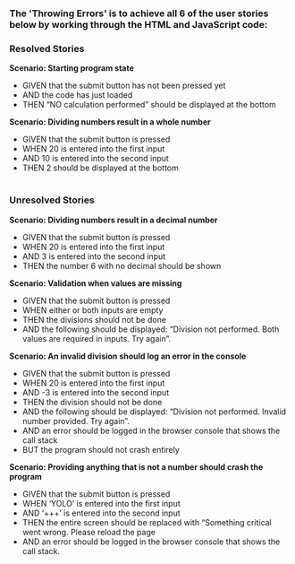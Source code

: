 ### The 'Throwing Errors' is to achieve all 6 of the user stories below by working through the HTML and JavaScript code:

### Resolved Stories
**Scenario: Starting program state**
- GIVEN that the submit button has not been pressed yet
- AND the code has just loaded
- THEN “NO calculation performed” should be displayed at the bottom

**Scenario: Dividing numbers result in a whole number**
- GIVEN that the submit button is pressed
- WHEN 20 is entered into the first input
- AND 10 is entered into the second input
- THEN 2 should be displayed at the bottom

#
### Unresolved Stories

**Scenario: Dividing numbers result in a decimal number**
- GIVEN that the submit button is pressed
- WHEN 20 is entered into the first input
- AND 3 is entered into the second input
- THEN the number 6 with no decimal should be shown
 

**Scenario: Validation when values are missing**
- GIVEN that the submit button is pressed
- WHEN either or both inputs are empty
- THEN the divisions should not be done
- AND the following should be displayed: “Division not performed. Both values are required in inputs. Try again”.
 

**Scenario: An invalid division should log an error in the console**
- GIVEN that the submit button is pressed
- WHEN 20 is entered into the first input
- AND -3 is entered into the second input
- THEN the division should not be done
- AND the following should be displayed: “Division not performed. Invalid number provided. Try again”.
- AND an error should be logged in the browser console that shows the call stack
- BUT the program should not crash entirely
 

**Scenario: Providing anything that is not a number should crash the program**
- GIVEN that the submit button is pressed
- WHEN ‘YOLO’ is entered into the first input
- AND ‘+++’ is entered into the second input
- THEN the entire screen should be replaced with “Something critical went wrong. Please reload the page
- AND an error should be logged in the browser console that shows the call stack.